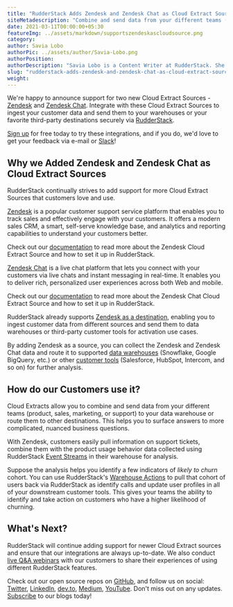 ```yaml
---
title: "RudderStack Adds Zendesk and Zendesk Chat as Cloud Extract Sources"
siteMetadescription: "Combine and send data from your different teams (product, sales, marketing, or support) to your data warehouse or route them to other destinations using Zendesk and Zendesk Chat."
date: 2021-03-11T00:00:00+05:30
featureImg: ../assets/markdown/supportszendeskascloudsource.png
category:
author: Savia Lobo
authorPic: ../assets/author/Savia-Lobo.png
authorPosition:
authorDescription: "Savia Lobo is a Content Writer at RudderStack. She is a techie at heart and loves to stay up to date with tech happenings across the globe. If she is not writing or reading, you will find her singing and composing songs."
slug: "rudderstack-adds-zendesk-and-zendesk-chat-as-cloud-extract-sources"
weight: 
---
```

We're happy to announce support for two new Cloud Extract Sources - [Zendesk](https://rudderstack.com/integration/zendesk-source/) and [Zendesk Chat](https://rudderstack.com/integration/zendesk-chat-source/). Integrate with these Cloud Extract Sources to ingest your customer data and send them to your warehouses or your favorite third-party destinations securely via [RudderStack](http://www.rudderstack.com/).

[Sign up](https://app.rudderstack.com/signup) for free today to try these integrations, and if you do, we'd love to get your feedback via e-mail or [Slack](https://resources.rudderstack.com/join-rudderstack-slack)! 


## Why we Added Zendesk and Zendesk Chat as Cloud Extract Sources

RudderStack continually strives to add support for more Cloud Extract Sources that customers love and use.

[Zendesk](https://docs.rudderstack.com/cloud-extract-sources/zendesk) is a popular customer support service platform that enables you to track sales and effectively engage with your customers. It offers a modern sales CRM, a smart, self-serve knowledge base, and analytics and reporting capabilities to understand your customers better. 

Check out our [documentation](https://docs.rudderstack.com/cloud-extract-sources/zendesk) to read more about the Zendesk Cloud Extract Source and how to set it up in RudderStack. 

[Zendesk Chat](https://docs.rudderstack.com/cloud-extract-sources/zendesk-chat) is a live chat platform that lets you connect with your customers via live chats and instant messaging in real-time. It enables you to deliver rich, personalized user experiences across both Web and mobile. 

Check out our [documentation](https://docs.rudderstack.com/cloud-extract-sources/zendesk-chat) to read more about the Zendesk Chat Cloud Extract Source and how to set it up in RudderStack. 

RudderStack already supports [Zendesk as a destination](https://rudderstack.com/integration/zendesk/), enabling you to ingest customer data from different sources and send them to data warehouses or third-party customer tools for activation use cases. 

By adding Zendesk as a source, you can collect the Zendesk and Zendesk Chat data and route it to supported [data warehouses](https://docs.rudderstack.com/data-warehouse-integrations) (Snowflake, Google BigQuery, etc.) or other [customer tools](https://docs.rudderstack.com/destinations) (Salesforce, HubSpot, Intercom, and so on) for further analysis. 



## How do our Customers use it?

Cloud Extracts allow you to combine and send data from your different teams (product, sales, marketing, or support) to your data warehouse or route them to other destinations. This helps you to surface answers to more complicated, nuanced business questions. 

With Zendesk, customers easily pull information on support tickets, combine them with the product usage behavior data collected using RudderStack [Event Streams](https://docs.rudderstack.com/rudderstack-event-streams) in their warehouse for analysis. 

Suppose the analysis helps you identify a few indicators of _likely to churn_ cohort. You can use RudderStack's [Warehouse Actions](https://rudderstack.com/blog/rudderstack-warehouse-actions-unlocks-the-data-in-your-warehouse) to pull that cohort of users back via RudderStack as identify calls and update user profiles in all of your downstream customer tools. This gives your teams the ability to identify and take action on customers who have a higher likelihood of churning.


## What's Next?

RudderStack will continue adding support for newer Cloud Extract sources and ensure that our integrations are always up-to-date. We also conduct [live Q&A webinars](https://resources.rudderstack.com/rudderstack-webinar-registration) with our customers to share their experiences of using different RudderStack features.

Check out our open source repos on [GitHub](https://github.com/rudderlabs), and follow us on social: [Twitter](https://twitter.com/RudderStack), [LinkedIn](https://www.linkedin.com/company/rudderlabs/), [dev.to](https://dev.to/rudderstack), [Medium](https://rudderstack.medium.com/), [YouTube](https://www.youtube.com/channel/UCgV-B77bV_-LOmKYHw8jvBw). Don't miss out on any updates. [Subscribe](https://rudderstack.com/blog/) to our blogs today!
